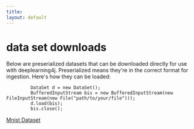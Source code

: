 ```yaml
---
title: 
layout: default
---
```



# data set downloads

Below are preserialized datasets that can be downloaded directly for use with deeplearning4j. Preserialized means they're in the correct format for ingestion. Here's how they can be loaded:


             DataSet d = new DataSet();
             BufferedInputStream bis = new BufferedInputStream(new FileInputStream(new File("path/to/your/file")));
             d.load(bis);
             bis.close();

[Mnist Dataset](https://drive.google.com/file/d/0B-O_wola53IsWDhCSEtJWXUwTjg/edit?usp=sharing)